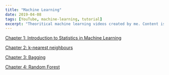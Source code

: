 ```yaml
---
title: "Machine Learning"
date: 2019-04-08
tags: [YouTube, machine-learning, tutorial]
excerpt: "Theoritical machine learning videos created by me. Content is inspired from the Introduction to statistical learning book."
---
```

[Chapter 1: Introduction to Statistics in Machine Learning](https://www.youtube.com/watch?v=YykRPbSwjik&list=PLZyZs2Ld646MIMxaMXCw8y4TC-xb6Fz5L&index=2&t=0s)
<!-- <div class="youtube" id="YykRPbSwjik"></div> -->

[Chapter 2: k-nearest neighbours](https://www.youtube.com/watch?v=59ixWBN7qg0&list=PLZyZs2Ld646MIMxaMXCw8y4TC-xb6Fz5L&index=3&t=17s)
<!-- <div class="youtube" id="59ixWBN7qg0"></div> -->

[Chapter 3: Bagging](https://www.youtube.com/watch?v=k-KDwcLp3D0&list=PLZyZs2Ld646MIMxaMXCw8y4TC-xb6Fz5L&index=4&t=0s)
<!-- <div class="youtube" id="KDwcLp3D0"></div> -->

[Chapter 4: Random Forest](https://www.youtube.com/watch?v=mBxpKg2l2h8&list=PLZyZs2Ld646MIMxaMXCw8y4TC-xb6Fz5L&index=5&t=0s)
<!-- <div class="youtube" id="mBxpKg2l2h8"></div>  -->